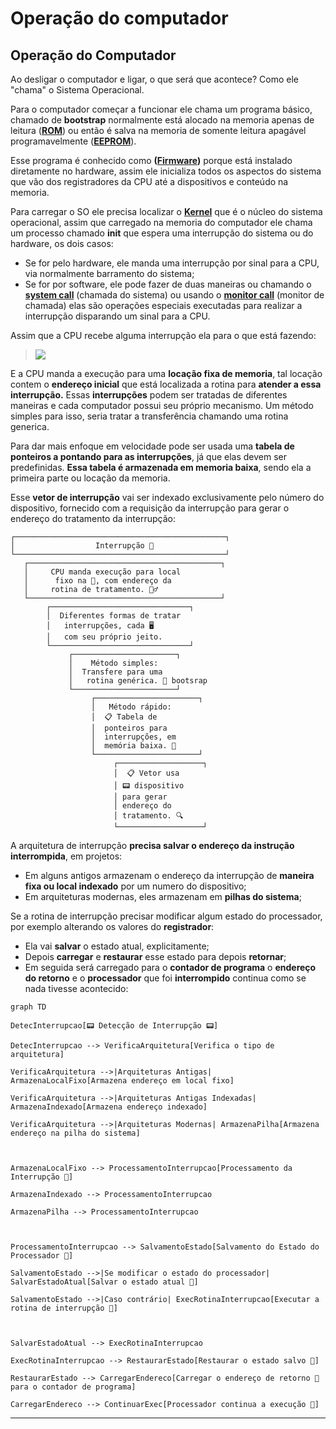 # Operação do computador

## Operação do Computador

Ao desligar o computador e ligar, o que será que acontece? Como ele "chama" o Sistema Operacional.

Para  o  computador começar a funcionar ele chama um programa básico, chamado de **bootstrap** normalmente está alocado na memoria apenas de leitura (**[ROM]()**) ou então é salva na memoria de somente leitura apagável programavelmente (**[EEPROM]()**).

Esse programa é conhecido como **([Firmware]())** porque está instalado diretamente no hardware, assim ele inicializa todos os aspectos do sistema que vão dos registradores da CPU até a dispositivos e conteúdo na memoria.

Para carregar o SO ele precisa localizar o **[Kernel]()** que é o núcleo do sistema operacional, assim que carregado na memoria do computador ele chama um processo chamado **init** que espera uma interrupção do sistema ou do hardware, os dois casos:
- Se for pelo hardware, ele manda uma interrupção por sinal para a CPU, via normalmente barramento do sistema;
- Se for por software, ele pode fazer de duas maneiras ou chamando o **[system call]()** (chamada do sistema) ou usando o **[monitor call]()** (monitor de chamada) elas são operações especiais executadas para realizar a interrupção disparando um sinal para a CPU.

Assim que a CPU  recebe alguma interrupção ela para o que está fazendo:
> ![](Pasted%20image%2020240712151644.jpg)

E a CPU manda a execução para uma **locação fixa de memoria**, tal locação contem o **endereço inicial** que está localizada a rotina para **atender a essa interrupção.**
Essas **interrupções** podem ser tratadas de diferentes  maneiras e cada computador possui seu próprio mecanismo. Um método simples para isso, seria tratar a transferência chamando uma rotina generica.

Para dar mais enfoque em velocidade pode ser usada uma **tabela de ponteiros a pontando para as interrupções**, já que elas devem ser predefinidas. **Essa tabela é armazenada em memoria baixa**, sendo ela a primeira parte ou locação da memoria.

Esse **vetor de interrupção** vai ser indexado exclusivamente pelo número do dispositivo, fornecido com a requisição da interrupção para gerar o endereço do tratamento da interrupção:

```
┌───────────────────────────────────────────────┐
│                  Interrupção 🔔               
└───────────────────────────────────────────────┘
   ┌───────────────────────────────────────────┐
   │     CPU manda execução para local         
   │      fixo na 💾, com endereço da          
   │     rotina de tratamento. 🏃‍♂️              
   └───────────────────────────────────────────┘
        ┌───────────────────────────────┐
        │  Diferentes formas de tratar  
        │   interrupções, cada 🖥️       
        │   com seu próprio jeito.     
        └───────────────────────────────┘
             ┌───────────────────────┐
             │    Método simples:    
             │  Transfere para uma   
             │   rotina genérica. 🔁 bootsrap
             └───────────────────────┘
                  ┌───────────────────────┐
                  │   Método rápido:      
                  │  📋 Tabela de         
                  │  ponteiros para       
                  │  interrupções, em     
                  │  memória baixa. 🔽    
                  └───────────────────────┘
                       ┌───────────────────┐
                       │  📋 Vetor usa     
                       │ 📟 dispositivo    
                       │ para gerar        
                       │ endereço do       
                       │ tratamento. 🔍    
                       └───────────────────┘
```

A arquitetura de interrupção **precisa salvar o endereço da instrução interrompida**, em projetos:
- Em alguns antigos armazenam o endereço da interrupção de **maneira fixa ou local indexado** por um numero do dispositivo;
- Em arquiteturas modernas, eles armazenam em **pilhas do sistema**;

Se a rotina de interrupção precisar modificar algum estado do processador, por exemplo alterando os valores do **registrador**:
- Ela vai **salvar** o estado atual, explicitamente;
- Depois **carregar** e **restaurar** esse estado para depois **retornar**;
- Em seguida será carregado para o **contador de programa** o **endereço do retorno** e o **processador** que foi **interrompido** continua como se nada tivesse acontecido:

```mermaid
graph TD

DetecInterrupcao[📟 Detecção de Interrupção 📟]

DetecInterrupcao --> VerificaArquitetura[Verifica o tipo de arquitetura]

VerificaArquitetura -->|Arquiteturas Antigas| ArmazenaLocalFixo[Armazena endereço em local fixo]

VerificaArquitetura -->|Arquiteturas Antigas Indexadas| ArmazenaIndexado[Armazena endereço indexado]

VerificaArquitetura -->|Arquiteturas Modernas| ArmazenaPilha[Armazena endereço na pilha do sistema]

  

ArmazenaLocalFixo --> ProcessamentoInterrupcao[Processamento da Interrupção 🔄]

ArmazenaIndexado --> ProcessamentoInterrupcao

ArmazenaPilha --> ProcessamentoInterrupcao

  

ProcessamentoInterrupcao --> SalvamentoEstado[Salvamento do Estado do Processador 💾]

SalvamentoEstado -->|Se modificar o estado do processador| SalvarEstadoAtual[Salvar o estado atual 📝]

SalvamentoEstado -->|Caso contrário| ExecRotinaInterrupcao[Executar a rotina de interrupção 🔄]

  

SalvarEstadoAtual --> ExecRotinaInterrupcao

ExecRotinaInterrupcao --> RestaurarEstado[Restaurar o estado salvo 📂]

RestaurarEstado --> CarregarEndereco[Carregar o endereço de retorno 📡 para o contador de programa]

CarregarEndereco --> ContinuarExec[Processador continua a execução 🚀]
```



---

